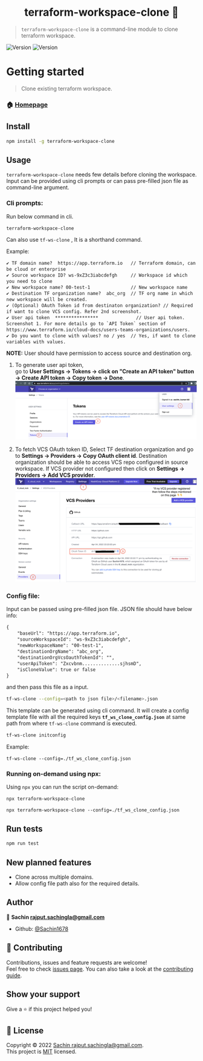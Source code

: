 <h1 align="center">terraform-workspace-clone 👋</h1>


> `terraform-workspace-clone` is a command-line module to clone terraform workspace.
<p>
  <img alt="Version" src="https://img.shields.io/badge/version-2.2.0-blue.svg" />
  <img alt="Version" src="https://img.shields.io/badge/license-MIT-orange.svg" />
</p>

# Getting started
> Clone existing terraform workspace.

### 🏠 [Homepage](https://github.com/Sachin1678/terraform-workspace-clone#readme)

## Install

```sh
npm install -g terraform-workspace-clone
```

## Usage
`terraform-workspace-clone` needs few details before cloning the workspace. Input can be provided using cli prompts or can pass pre-filled json file as command-line argument. 
### Cli prompts:
Run below command in cli.
```
terraform-workspace-clone
```

Can also use `tf-ws-clone` , It is a shorthand command.

Example:
```
✔ TF domain name?  https://app.terraform.io   // Terraform domain, can be cloud or enterprise
✔ Source workspace ID? ws-9xZ3c3iabcdefgh     // Workspace id which you need to clone
✔ New workspace name? 00-test-1               // New workspace name
✔ Destination TF organization name?  abc_org  // TF org name in which new workspace will be created.
✔ (Optional) OAuth Token id from destinaton organization? // Required if want to clone VCS config. Refer 2nd screenshot.
✔ User api token  ****************              // User api token. Screenshot 1. For more details go to `API Token` section of https://www.terraform.io/cloud-docs/users-teams-organizations/users.
✔ Do you want to clone with values? no / yes  // Yes, if want to clone variables with values.
```

**NOTE:** User should have permission to access source and destination org. 
1. To generate user api token, </br> go to **User Settings -> Tokens -> click on "Create an API token" button -> Create API token -> Copy token -> Done**. </br>
![User API token](https://raw.githubusercontent.com/Sachin1678/terraform-workspace-clone/main/screenshots/user_api_token.png)

2. To fetch VCS OAuth token ID, Select TF destination organization and go to **Settings -> Providers -> Copy OAuth client id**. Destination organization should be able to access VCS repo configured in source workspace. If VCS provider not configured then click on **Settings -> Providers -> Add VCS provider**. 
![VCS token ID](https://raw.githubusercontent.com/Sachin1678/terraform-workspace-clone/main/screenshots/vcs_oauth_token.png)

### Config file:
Input can be passed using pre-filled json file. JSON file should have below info:

```
{
    "baseUrl": "https://app.terraform.io",
    "sourceWorkspaceId": "ws-9xZ3c3iabcdefgh",
    "newWorkspaceName": "00-test-1",
    "destinationOrgName": "abc_org",
    "destinationOrgVcsOauthTokenId": "",
    "userApiToken": "Zxcvbnm..............sjhsmD",
    "isCloneValue": true or false
}
```
and then pass this file as a input.

```sh
tf-ws-clone --config=<path to json file>/<filename>.json
```

This template can be generated using cli command. It will create a config template file with all the required keys **`tf_ws_clone_config.json`** at same path from where `tf-ws-clone` command is executed.

```sh
tf-ws-clone initconfig
```

Example:
```
tf-ws-clone --config=./tf_ws_clone_config.json
```

### Running on-demand using npx:
Using `npx` you can run the script on-demand:
```
npx terraform-workspace-clone
```

```
npx terraform-workspace-clone --config=./tf_ws_clone_config.json
```

## Run tests

```sh
npm run test
```

## New planned features
* Clone across multiple domains.
* Allow config file path also for the required details.
## Author

👤 **Sachin <rajput.sachingla@gmail.com>**

* Github: [@Sachin1678](https://github.com/Sachin1678)

## 🤝 Contributing

Contributions, issues and feature requests are welcome!<br />Feel free to check [issues page](https://github.com/Sachin1678/terraform-workspace-clone/issues). You can also take a look at the [contributing guide](https://github.com/Sachin1678/terraform-workspace-clone/blob/master/CONTRIBUTING.md).

## Show your support

Give a ⭐️ if this project helped you!

## 📝 License

Copyright © 2022 [Sachin <rajput.sachingla@gmail.com>](https://github.com/Sachin1678).<br />
This project is [MIT](https://github.com/Sachin1678/terraform-workspace-clone/blob/master/LICENSE) licensed.
